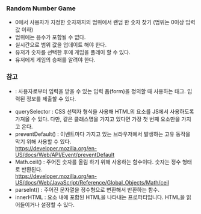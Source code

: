 ### Random Number Game

- 0에서 사용자가 지정한 숫자까지의 범위에서 랜덤 한 숫자 찾기 (범위는 0이상 입력값 이하)
- 범위에는 음수가 포함될 수 없다.
- 실시간으로 범위 값을 업데이트 해야 한다.
- 유저가 숫자를 선택한 후에 게임을 플레이 할 수 있다.
- 유저에게 게임의 승패를 알려야 한다.

### 참고

- <form> : 사용자로부터 입력을 받을 수 있는 입력 폼(form)을 정의할 때 사용하는 태그. 입력된 정보를 제출할 수 있다.
- querySelector : CSS 선택자 형식을 사용해 HTML의 요소를 JS에서 사용하도록 가져올 수 있다. 다만, 같은 클래스명을 가지고 있다면 가장 첫 번째 요소만을 가지고 온다.
- preventDefault() : 이벤트마다 가지고 있는 브라우저에서 발생하는 고유 동작을 막기 위해 사용할 수 있다.  
  https://developer.mozilla.org/en-US/docs/Web/API/Event/preventDefault
- Math.ceil() : 주어진 숫자를 올림 하기 위해 사용하는 함수이다. 숫자는 정수 형태로 반환된다.  
  https://developer.mozilla.org/en-US/docs/Web/JavaScript/Reference/Global_Objects/Math/ceil
- parseInt() : 주어진 문자열을 정수형으로 변환해서 반환하는 함수.
- innerHTML : 요소 내에 포함된 HTML을 나타내는 프로퍼티입니다. HTML을 읽어들이거나 설정할 수 있다.
